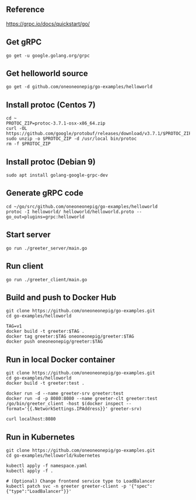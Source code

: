 ## Reference
https://grpc.io/docs/quickstart/go/

## Get gRPC
```
go get -u google.golang.org/grpc
```

## Get helloworld source
```
go get -d github.com/oneoneonepig/go-examples/helloworld
```

## Install protoc (Centos 7)
```
cd ~
PROTOC_ZIP=protoc-3.7.1-osx-x86_64.zip
curl -OL https://github.com/google/protobuf/releases/download/v3.7.1/$PROTOC_ZIP
sudo unzip -o $PROTOC_ZIP -d /usr/local bin/protoc
rm -f $PROTOC_ZIP
```

## Install protoc (Debian 9)
```
sudo apt install golang-google-grpc-dev
```
## Generate gRPC code
```
cd ~/go/src/github.com/oneoneonepig/go-examples/helloworld
protoc -I helloworld/ helloworld/helloworld.proto --go_out=plugins=grpc:helloworld
```

## Start server
```
go run ./greeter_server/main.go
```

## Run client
```
go run ./greeter_client/main.go
```

## Build and push to Docker Hub
```
git clone https://github.com/oneoneonepig/go-examples.git
cd go-examples/helloworld

TAG=v1
docker build -t greeter:$TAG .
docker tag greeter:$TAG oneoneonepig/greeter:$TAG
docker push oneoneonepig/greeter:$TAG
```

## Run in local Docker container
```
git clone https://github.com/oneoneonepig/go-examples.git
cd go-examples/helloworld
docker build -t greeter:test .

docker run -d --name greeter-srv greeter:test
docker run -d -p 8080:8080 --name greeter-clt greeter:test /go/bin/greeter_client -host $(docker inspect --format='{{.NetworkSettings.IPAddress}}' greeter-srv) 

curl localhost:8080

```

## Run in Kubernetes
```
git clone https://github.com/oneoneonepig/go-examples.git
cd go-examples/helloworld/kubernetes

kubectl apply -f namespace.yaml
kubectl apply -f .

# (Optional) Change frontend service type to LoadBalancer
kubectl patch svc -n greeter greeter-client -p '{"spec":{"type":"LoadBalancer"}}'
```
